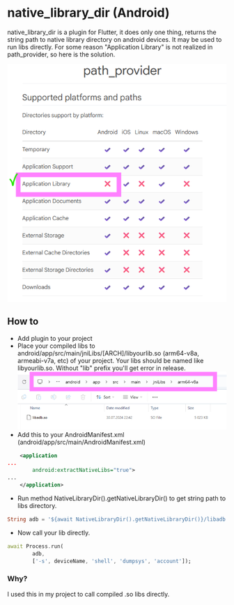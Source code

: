 # native_library_dir (Android)

native_library_dir is a plugin for Flutter, it does only one thing, returns the string path to native library directory on android devices. It may be used to run libs directly. For some reason "Application Library" is not realized in path_provider, so here is the solution.

![now you can!](https://github.com/xizerlix/native_library_dir/blob/master/img/now%20u%20can.png?raw=true)

## How to

- Add plugin to your project
- Place your compiled libs to android/app/src/main/jniLibs/[ARCH]/libyourlib.so (arm64-v8a, armeabi-v7a, etc) of your project. Your libs should be named like libyourlib.so. Without "lib" prefix you'll get error in release.
![folder](https://github.com/xizerlix/native_library_dir/blob/master/img/libs.png?raw=true)
- Add this to your AndroidManifest.xml (android/app/src/main/AndroidManifest.xml)
```xml
    <application
...
        android:extractNativeLibs="true">
...
    </application>
```
- Run method NativeLibraryDir().getNativeLibraryDir() to get string path to libs directory.
```dart
String adb = '${await NativeLibraryDir().getNativeLibraryDir()}/libadb.so';
```
- Now call your lib directly.
```dart
await Process.run(
        adb,
        ['-s', deviceName, 'shell', 'dumpsys', 'account']);
```

### Why?

I used this in my project to call compiled .so libs directly.

